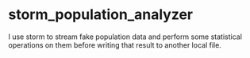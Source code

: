 # storm_population_analyzer
I use storm to stream fake population data and perform some statistical operations on them before writing that result to another local file. 
